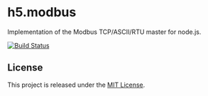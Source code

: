 # h5.modbus

Implementation of the Modbus TCP/ASCII/RTU master for node.js.

[![Build Status](https://travis-ci.org/morkai/h5.modbus.png?branch=v0)](https://travis-ci.org/morkai/h5.modbus)

## License

This project is released under the
[MIT License](https://raw.github.com/morkai/h5.modbus/v0/license.md).
